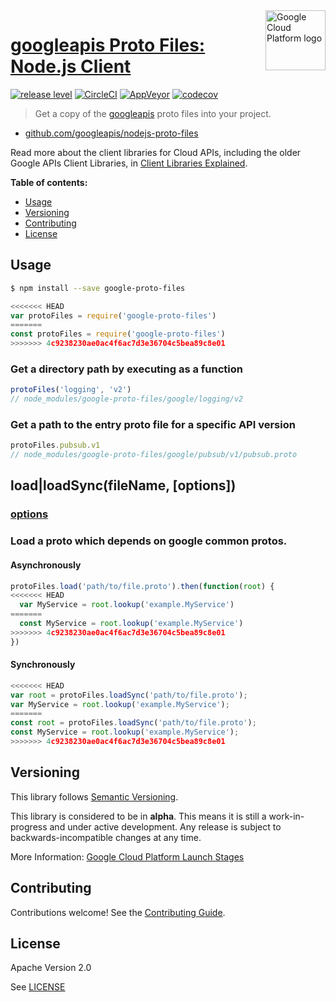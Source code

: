 <img src="https://avatars2.githubusercontent.com/u/2810941?v=3&s=96" alt="Google Cloud Platform logo" title="Google Cloud Platform" align="right" height="96" width="96"/>

# [googleapis Proto Files: Node.js Client](https://github.com/googleapis/nodejs-proto-files)

[![release level](https://img.shields.io/badge/release%20level-alpha-orange.svg?style&#x3D;flat)](https://cloud.google.com/terms/launch-stages)
[![CircleCI](https://img.shields.io/circleci/project/github/googleapis/nodejs-proto-files.svg?style=flat)](https://circleci.com/gh/googleapis/nodejs-proto-files)
[![AppVeyor](https://ci.appveyor.com/api/projects/status/github/googleapis/nodejs-proto-files?branch=master&svg=true)](https://ci.appveyor.com/project/googleapis/nodejs-proto-files)
[![codecov](https://img.shields.io/codecov/c/github/googleapis/nodejs-proto-files/master.svg?style=flat)](https://codecov.io/gh/googleapis/nodejs-proto-files)

> Get a copy of the [googleapis](https://github.com/googleapis/googleapis) proto files into your project.

* [github.com/googleapis/nodejs-proto-files](https://github.com/googleapis/nodejs-proto-files)

Read more about the client libraries for Cloud APIs, including the older
Google APIs Client Libraries, in [Client Libraries Explained][explained].

[explained]: https://cloud.google.com/apis/docs/client-libraries-explained

**Table of contents:**

* [Usage](#usage)
* [Versioning](#versioning)
* [Contributing](#contributing)
* [License](#license)

## Usage

```sh
$ npm install --save google-proto-files
```
```js
<<<<<<< HEAD
var protoFiles = require('google-proto-files')
=======
const protoFiles = require('google-proto-files')
>>>>>>> 4c9238230ae0ac4f6ac7d3e36704c5bea89c8e01
```

### Get a directory path by executing as a function
```js
protoFiles('logging', 'v2')
// node_modules/google-proto-files/google/logging/v2
```

### Get a path to the entry proto file for a specific API version
```js
protoFiles.pubsub.v1
// node_modules/google-proto-files/google/pubsub/v1/pubsub.proto
```

## load|loadSync(fileName, [options])

### [options](https://github.com/dcodeIO/protobuf.js/blob/master/src/parse.js#L42-L44)

### Load a proto which depends on google common protos.
#### Asynchronously
```js
protoFiles.load('path/to/file.proto').then(function(root) {
<<<<<<< HEAD
  var MyService = root.lookup('example.MyService')
=======
  const MyService = root.lookup('example.MyService')
>>>>>>> 4c9238230ae0ac4f6ac7d3e36704c5bea89c8e01
})
  ```

#### Synchronously
```js
<<<<<<< HEAD
var root = protoFiles.loadSync('path/to/file.proto');
var MyService = root.lookup('example.MyService');
=======
const root = protoFiles.loadSync('path/to/file.proto');
const MyService = root.lookup('example.MyService');
>>>>>>> 4c9238230ae0ac4f6ac7d3e36704c5bea89c8e01
```

## Versioning

This library follows [Semantic Versioning](http://semver.org/).

This library is considered to be in **alpha**. This means it is still a
work-in-progress and under active development. Any release is subject to
backwards-incompatible changes at any time.

More Information: [Google Cloud Platform Launch Stages][launch_stages]

[launch_stages]: https://cloud.google.com/terms/launch-stages

## Contributing

Contributions welcome! See the [Contributing Guide](https://github.com/googleapis/nodejs-proto-files/blob/master/.github/CONTRIBUTING.md).

## License

Apache Version 2.0

See [LICENSE](https://github.com/googleapis/nodejs-proto-files/blob/master/LICENSE)
